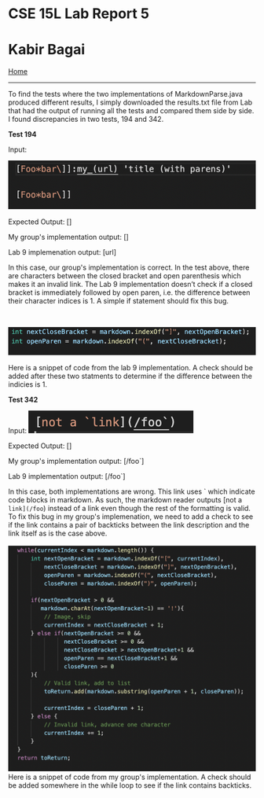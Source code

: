 # CSE 15L Lab Report 5 #
# Kabir Bagai #

[Home](index.html)

***

To find the tests where the two implementations of MarkdownParse.java produced different results, I simply downloaded the results.txt file from Lab that had the output of running all the tests and compared them side by side. I found discrepancies in two tests, 194 and 342. 

**Test 194**

Input: 

![Image](test194.png)

Expected Output: []

My group's implementation output: []

Lab 9 implemenation output: [url]

In this case, our group's implementation is correct. In the test above, there are characters between the closed bracket and open parenthesis which makes it an invalid link. The Lab 9 implementation doesn’t check if a closed bracket is immediately followed by open paren, i.e. the difference between their character indices is 1. A simple if statement should fix this bug. 

<br />

![Image](lab9code.png)

Here is a snippet of code from the lab 9 implementation. A check should be added after these two statments to determine if the difference between the indicies is 1. 

**Test 342**

Input: ![Image](test342.png)

Expected Output: []

My group's implementation output: [/foo`]

Lab 9 implementation output: [/foo`]

In this case, both implementations are wrong. This link uses \` which indicate code blocks in markdown. As such, the markdown reader outputs [not a `link](/foo`) instead of a link even though the rest of the formatting is valid. To fix this bug in my group's implemenation, we need to add a check to see if the link contains a pair of backticks between the link description and the link itself as is the case above.  
<br />
![Image](mycode.png)
Here is a snippet of code from my group's implementation. A check should be added somewhere in the while loop to see if the link contains backticks. 